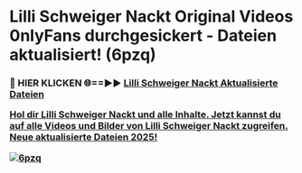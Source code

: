 # Lilli Schweiger Nackt Original Videos 0nlyFans durchgesickert - Dateien aktualisiert! (6pzq)

<h3>🔴 HIER KLICKEN 🌐==►► <a href="https://tinyurl.com/h6vf6nb8" rel="nofollow">Lilli Schweiger Nackt Aktualisierte Dateien

Hol dir Lilli Schweiger Nackt und alle Inhalte. Jetzt kannst du auf alle Videos und Bilder von Lilli Schweiger Nackt zugreifen. Neue aktualisierte Dateien 2025!

[![6pzq](https://i.imgur.com/sD4kR3V.gif)](https://tinyurl.com/h6vf6nb8)

